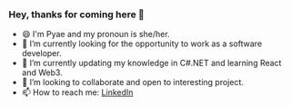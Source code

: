 ### Hey, thanks for coming here 👋

<!--
**pyaewaye/pyaewaye** is a ✨ _special_ ✨ repository because its `README.md` (this file) appears on your GitHub profile.

Here are some ideas to get you started:
-->

- 😄 I'm Pyae and my pronoun is she/her.
- 🔭 I’m currently looking for the opportunity to work as a software developer.
- 🌱 I’m currently updating my knowledge in C#.NET and learning React and Web3.
- 👯 I’m looking to collaborate and open to interesting project.
- 📫 How to reach me: [LinkedIn](https://www.linkedin.com/in/pyaepyaewinaye/)


